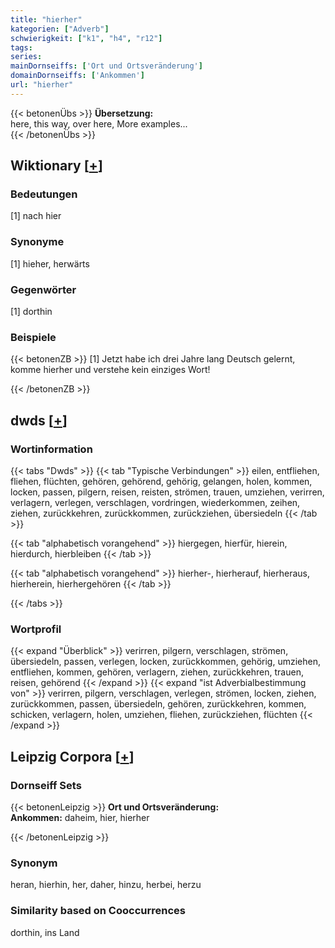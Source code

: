 ```yaml
---
title: "hierher"
kategorien: ["Adverb"]
schwierigkeit: ["k1", "h4", "r12"]
tags:
series:
mainDornseiffs: ['Ort und Ortsveränderung']
domainDornseiffs: ['Ankommen']
url: "hierher"
---
```


{{< betonenÜbs >}}
**Übersetzung:**  
here, this way, over here, More examples...  
{{< /betonenÜbs >}}

## Wiktionary [[+](https://de.wiktionary.org/wiki/hierher)]

### Bedeutungen
[1] nach hier  

### Synonyme
[1] hieher, herwärts  

### Gegenwörter
[1] dorthin  

### Beispiele
{{< betonenZB >}}
[1] Jetzt habe ich drei Jahre lang Deutsch gelernt, komme hierher und verstehe kein einziges Wort!  

{{< /betonenZB >}}


## dwds [[+](https://www.dwds.de/wb/hierher)]

### Wortinformation
{{< tabs "Dwds" >}}
{{< tab "Typische Verbindungen" >}}
eilen, entfliehen, fliehen, flüchten, gehören, gehörend, gehörig, gelangen, holen, kommen, locken, passen, pilgern, reisen, reisten, strömen, trauen, umziehen, verirren, verlagern, verlegen, verschlagen, vordringen, wiederkommen, zeihen, ziehen, zurückkehren, zurückkommen, zurückziehen, übersiedeln
{{< /tab >}}

{{< tab "alphabetisch vorangehend" >}}
hiergegen, hierfür, hierein, hierdurch, hierbleiben
{{< /tab >}}

{{< tab "alphabetisch vorangehend" >}}
hierher-, hierherauf, hierheraus, hierherein, hierhergehören
{{< /tab >}}

{{< /tabs >}}

### Wortprofil
{{< expand "Überblick" >}} verirren, pilgern, verschlagen, strömen, übersiedeln, passen, verlegen, locken, zurückkommen, gehörig, umziehen, entfliehen, kommen, gehören, verlagern, ziehen, zurückkehren, trauen, reisen, gehörend {{< /expand >}}
{{< expand "ist Adverbialbestimmung von" >}} verirren, pilgern, verschlagen, verlegen, strömen, locken, ziehen, zurückkommen, passen, übersiedeln, gehören, zurückkehren, kommen, schicken, verlagern, holen, umziehen, fliehen, zurückziehen, flüchten {{< /expand >}}

## Leipzig Corpora [[+](https://corpora.uni-leipzig.de/en/res?word=hierher&corpusId=deu_newscrawl-public_2018)]

### Dornseiff Sets
{{< betonenLeipzig >}}
**Ort und Ortsveränderung:**  
**Ankommen:** daheim, hier, hierher  

{{< /betonenLeipzig >}}

### Synonym
heran, hierhin, her, daher, hinzu, herbei, herzu


### Similarity based on Cooccurrences
dorthin, ins Land

